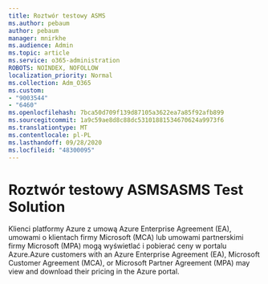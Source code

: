 ```yaml
---
title: Roztwór testowy ASMS
ms.author: pebaum
author: pebaum
manager: mnirkhe
ms.audience: Admin
ms.topic: article
ms.service: o365-administration
ROBOTS: NOINDEX, NOFOLLOW
localization_priority: Normal
ms.collection: Adm_O365
ms.custom:
- "9003544"
- "6460"
ms.openlocfilehash: 7bca50d709f139d87105a3622ea7a85f92afb899
ms.sourcegitcommit: 1a9c59ae8d8c88dc53101881534670624a9973f6
ms.translationtype: MT
ms.contentlocale: pl-PL
ms.lasthandoff: 09/28/2020
ms.locfileid: "48300095"
---
```

# <a name="asms-test-solution"></a><span data-ttu-id="c0e2c-102">Roztwór testowy ASMS</span><span class="sxs-lookup"><span data-stu-id="c0e2c-102">ASMS Test Solution</span></span>

<span data-ttu-id="c0e2c-103">Klienci platformy Azure z umową Azure Enterprise Agreement (EA), umowami o klientach firmy Microsoft (MCA) lub umowami partnerskimi firmy Microsoft (MPA) mogą wyświetlać i pobierać ceny w portalu Azure.</span><span class="sxs-lookup"><span data-stu-id="c0e2c-103">Azure customers with an Azure Enterprise Agreement (EA), Microsoft Customer Agreement (MCA), or Microsoft Partner Agreement (MPA) may view and download their pricing in the Azure portal.</span></span>
